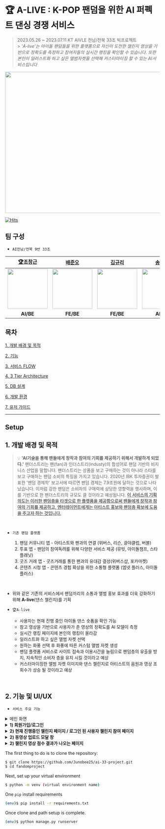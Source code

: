 #

# 🏆 A-LIVE : K-POP 팬덤을 위한 AI 퍼펙트 댄싱 경쟁 서비스

> 2023.05.26 ~ 2023.07.11 KT AIVLE 전남/전북 33조 빅프로젝트<br> > _'A-live'는 아이돌 팬덤들을 위한 플랫폼으로 자신이 도전한 챌린지 영상을 기반으로 정확도를 측정하고 참여자들의 실시간 랭킹을 확인할 수 있습니다. 또한 본인이 일러스트화 하고 싶은 앨범자켓을 선택해 커스터마이징 할 수 있는 AI서비스입니다_

<img src="https://img1.daumcdn.net/thumb/R1280x0/?scode=mtistory2&fname=https%3A%2F%2Fblog.kakaocdn.net%2Fdn%2FbKQwvz%2Fbtsm9u5QTU7%2FnJM1GD3ujkBgma68oWcg4k%2Fimg.png" width="1000" height="460">
<br>

[![Hits](https://hits.seeyoufarm.com/api/count/incr/badge.svg?url=https://github.com/Junobee25/ai-33-project&count_bg=%236EFF00&title_bg=%23555555&icon=&icon_color=%23E7E7E7&title=hits&edge_flat=false)](https://hits.seeyoufarm.com)

## 팀 구성

- `AI전남/전북 9반 33조`

|                       [🏆조창근](https://github.com/geun98)                       |                      [배준오](https://github.com/Junobee25)                      |                     [김규리](https://github.com/GYURI-KIM)                      |                      [송준원](https://github.com/tranoy)                       |                      [이진하](https://github.com/Haariiii)                      |                     [이민흠](https://github.com/Leecoderse)                     |
| :-------------------------------------------------------------------------------: | :------------------------------------------------------------------------------: | :-----------------------------------------------------------------------------: | :----------------------------------------------------------------------------: | :-----------------------------------------------------------------------------: | :-----------------------------------------------------------------------------: |
| <img width="130px" src="https://avatars.githubusercontent.com/u/105584915?v=4" /> | <img width="130px" src="https://avatars.githubusercontent.com/u/109403631?v=4"/> | <img width="130px" src="https://avatars.githubusercontent.com/u/66521889?v=4"/> | <img width="130px" src="https://avatars.githubusercontent.com/u/38881159?v=4"> | <img width="130px" src="https://avatars.githubusercontent.com/u/124108779?v=4"> | <img width="130px" src="https://avatars.githubusercontent.com/u/118246579?v=4"> |
|                                     **AI/BE**                                     |                                    **FE/BE**                                     |                                    **FE/BE**                                    |                                   **AI/BE**                                    |                                    **AI/BE**                                    |                                    **AI/BE**                                    |

## 목차

[1. 개발 배경 및 목적](#1-개발-배경-및-목적)

[2. 기능](#2-기능-및-UI/UX)

[3. 서비스 FLOW](#3-서비스-FLOW)

[4. 3 Tier Architecture](#4-3-Tier-Architecture)

[5. DB 설계](#5-DB-설계)

[6. 개발 환경](#6-개발-환경)

[7. 유저 가이드](#7-유저-)

---

## Setup

## 1. 개발 배경 및 목적

> 💡 **'AI기술을 통해 팬들에게 창작과 참여의 기회를 제공하기 위해서 개발하게 되었다.'** 팬더스트리는 팬(fan)과 인더스트리(industy)의 합성어로 팬덤 기반의 비지니스 산업을 말합니다.
> 팬더스트리는 상품을 보고 구매하는 것이 아니라 스타를 보고 구매하는 팬덤 소비의 특징을 가지고 있습니다. 2020년 IBK 투자증권이 발표한 '팬덤 경제학' 보고서에 따르면 팬덤 경제는 7.9조원에 달하는 것으로 나타났습니다. 이처럼 강한 팬덤은 소비자의 구매력에 상당한 영향력을 행사하며, 이를 기반으로 한 팬더스트리의 규모도 클 것이라고 예상됩니다. <U>**이 서비스의 기획의도는 이러한 팬덤층을 타겟으로 한 플랫폼을 제공함으로써 팬들에게 창작과 참여의 기회를 제공하고, 엔터테이먼트에게는 아티스트 홍보와 팬덤층 확보에 도움을 주고자 하는 것입니다.**</U>

<br>

- `기존 팬덤 플랫폼`

  1. 팬덤 커뮤니티 앱 - 아티스트와 팬과의 연결 (위버스, 리슨, 광야클럽, 버블)
  2. 투표 앱 - 팬덤의 참여독려를 위해 다양한 서비스 제공 (뮤빗, 아이돌챔프, 스타플래닛)
  3. 굿즈 거래 앱 - 굿즈거래를 통한 팬과의 유대감 결성(위버스샵, 포카마켓)
  4. 콘텐츠 시청 앱 - 콘텐츠 경험 확상을 위한 소통형 플랫폼 (엠넷 플러스, 아이돌 플러스)

<br>

- 위와 같은 기존의 서비스에서 팬덤끼리의 소통과 앨범 홍보 효과를 더욱 강화하기 위해 **A-live**(댄스 챌린지)를 기획

- `🏆A-live`

  - 사용자는 현재 진행 중인 아이돌 댄스 숏폼을 확인 가능
  - 참고 영상을 기반으로 사용자가 춘 영상의 정확도를 AI 모델이 측정
  - 실시간 랭킹 페이지에 본인의 랭킹이 올라감
  - 일러스트화 하고 싶은 앨범 자켓 선택
  - 원하는 화풍 선택 후 화풍에 따른 커스텀 앨범 자켓 생성
  - 팬덤 플랫폼 서비스로 사이트 접속과 이용시간을 늘림으로 팬덤층의 유출을 방지, 지속적인 소비자 층을 유지 시킬 것이라고 예상
  - 커스터마이징한 앨범 자켓 이미지와 댄스 챌린지로 아티스트의 음원과 영상 조회수가 상승 될 것이라고 예상

<br>

## 2. 기능 및 UI/UX

- `서비스 주요 기능`

<details>
    <summary>메인 화면</summary>
    <div markdown="1">
    <br>
    <img src="https://blog.kakaocdn.net/dn/MLksq/btsnaMZfaRr/C4jr5GIqAFAwxksHUCx3S1/img.gif" witdh="900" height="300">
    <br>
    <text> ⇒ 홈 화면 우측 상단의 ul태그를 통해서 챌린지, 앨범자켓 제작 등의 서비스 이용 가능 </text>
</details>

<details>
    <summary><strong>1) 회원가입/로그인</strong></summary>
        <div markdown="1">  
            <h3>📝 이용약관/개인정보/회원가입</h3>
            <img src="https://img1.daumcdn.net/thumb/R1280x0/?scode=mtistory2&fname=https%3A%2F%2Fblog.kakaocdn.net%2Fdn%2FciAK3n%2Fbtsm8h7hi9j%2F6PK2EdV3i3r5HQ5jUTBDck%2Fimg.png" width="700" height="412">
            <h3>🔒 로그인</h3>
            <img src="https://img1.daumcdn.net/thumb/R1280x0/?scode=mtistory2&fname=https%3A%2F%2Fblog.kakaocdn.net%2Fdn%2Fd2RwCk%2Fbtsm4Cc5qD7%2FumTOTQHGJESrRTBvgGY41K%2Fimg.png" width="700" height="412">
        </div>
</details>

<details>
  <summary><strong>2) 현재 진행중인 챌린지 페이지 / 로그인 된 사용자 챌린지 참여 페이지</strong></summary>
   <div markdown="1"> 
    <br>      
     <img src="https://blog.kakaocdn.net/dn/MLksq/btsnaMZfaRr/C4jr5GIqAFAwxksHUCx3S1/img.gif" width="650" height="350">
     <br>
     <text>⇒ 고객이 상담할 수 있는 상담사를 선택해 상담을 신청할 수 있다</text>
   </div>
 </details>

  <details>
  <summary><strong>2) 동영상 업로드 모달 창</strong></summary>
   <div markdown="1"> 
    <br>      
     <img src="https://user-images.githubusercontent.com/37900424/167588687-ba52d2a5-bdc3-473b-a7ab-17808e5b9121.png" width="700" height="412">
     <br>
     <text>⇒ 고객이 상담할 수 있는 상담사를 선택해 상담을 신청할 수 있다</text>
   </div>
 </details>

 <details>
  <summary><strong>2) 챌린지 영상 점수 결과가 나오는 페이지</strong></summary>
   <div markdown="1"> 
    <br>      
     <img src="https://user-images.githubusercontent.com/37900424/167588687-ba52d2a5-bdc3-473b-a7ab-17808e5b9121.png" width="700" height="412">
     <br>
     <text>⇒ 고객이 상담할 수 있는 상담사를 선택해 상담을 신청할 수 있다</text>
   </div>
 </details>

The first thing to do is to clone the repository:

```sh
$ git clone https://github.com/Junobee25/ai-33-project.git
$ cd fandomproject
```

Next, set up your virtual environment

```sh
$ python -m venv (virtual environment name)
```

One `pip` install requirements

```sh
(env)$ pip install -r requirements.txt
```

Once clone and path setup is complete.

```sh
(env)$ python manage.py runserver
```
